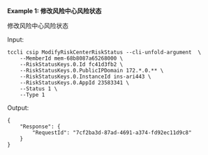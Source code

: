 **Example 1: 修改风险中心风险状态**

修改风险中心风险状态

Input: 

```
tccli csip ModifyRiskCenterRiskStatus --cli-unfold-argument  \
    --MemberId mem-68b8087a65268000 \
    --RiskStatusKeys.0.Id fc41d3fb2 \
    --RiskStatusKeys.0.PublicIPDomain 172.*.0.** \
    --RiskStatusKeys.0.InstanceId ins-ari443 \
    --RiskStatusKeys.0.AppId 23583341 \
    --Status 1 \
    --Type 1
```

Output: 
```
{
    "Response": {
        "RequestId": "7cf2ba3d-87ad-4691-a374-fd92ec11d9c8"
    }
}
```

